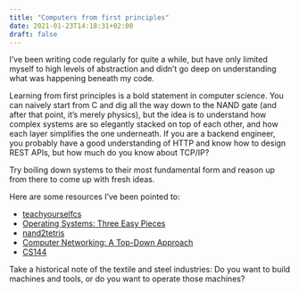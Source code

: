 ```yaml
---
title: "Computers from first principles"
date: 2021-01-23T14:18:31+02:00
draft: false
---
```


I’ve been writing code regularly for quite a while, but have only limited myself to high levels of abstraction and didn’t go deep on understanding what was happening beneath my code.

Learning from first principles is a bold statement in computer science. You can naively start from C and dig all the way down to the NAND gate (and after that point, it’s merely physics), but the idea is to understand how complex systems are so elegantly stacked on top of each other, and how each layer simplifies the one underneath. If you are a backend engineer, you probably have a good understanding of HTTP and know how to design REST APIs, but how much do you know about TCP/IP?

Try boiling down systems to their most fundamental form and reason up from there to come up with fresh ideas.

Here are some resources I’ve been pointed to:

- [teachyourselfcs](https://teachyourselfcs.com/)
- [Operating Systems: Three Easy Pieces](https://www.goodreads.com/book/show/17374825-operating-systems)
- [nand2tetris](https://www.goodreads.com/book/show/910789.The_Elements_of_Computing_Systems)
- [Computer Networking: A Top-Down Approach](https://www.goodreads.com/book/show/83847.Computer_Networking)
- [CS144](https://www.youtube.com/watch?v=-nciJGUPyAM&list=PLEAYkSg4uSQ2dr0XO_Nwa5OcdEcaaELSG&index=1)


Take a historical note of the textile and steel industries: Do you want to build machines and tools, or do you want to operate those machines?
